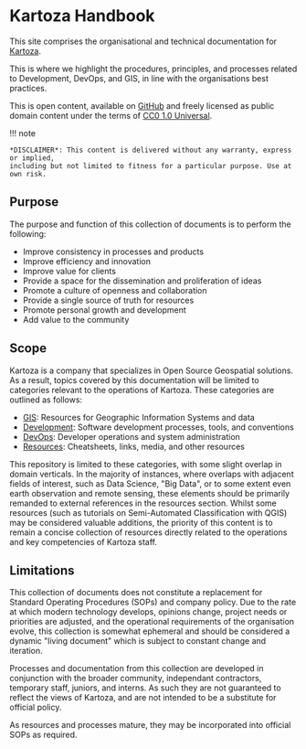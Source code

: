 # Kartoza Handbook

This site comprises the organisational and technical documentation for [Kartoza](https://kartoza.com).

This is where we highlight the procedures, principles, and processes related to Development, DevOps, and GIS, in line with the organisations best practices.

This is open content, available on [GitHub](https://github.com/kartoza/docs) and freely licensed as public domain content under the terms of [CC0 1.0 Universal](https://github.com/kartoza/docs/blob/main/LICENSE).

!!! note

    *DISCLAIMER*: This content is delivered without any warranty, express or implied,
    including but not limited to fitness for a particular purpose. Use at own risk.

## Purpose

The purpose and function of this collection of documents is to perform the following:

- Improve consistency in processes and products
- Improve efficiency and innovation
- Improve value for clients
- Provide a space for the dissemination and proliferation of ideas
- Promote a culture of openness and collaboration
- Provide a single source of truth for resources
- Promote personal growth and development
- Add value to the community

## Scope

Kartoza is a company that specializes in Open Source Geospatial solutions. As a result, topics covered by this documentation will be limited to categories relevant to the operations of Kartoza. These categories are outlined as follows:

- [GIS](/gis): Resources for Geographic Information Systems and data
- [Development](/development): Software development processes, tools, and conventions
- [DevOps](/devops): Developer operations and system administration
- [Resources](/library): Cheatsheets, links, media, and other resources

This repository is limited to these categories, with some slight overlap in domain verticals. In the majority of instances, where overlaps with adjacent fields of interest, such as Data Science, "Big Data", or to some extent even earth observation and remote sensing, these elements should be primarily remanded to external references in the resources section. Whilst some resources (such as tutorials on Semi-Automated Classification with QGIS) may be considered valuable additions, the priority of this content is to remain a concise collection of resources directly related to the operations and key competencies of Kartoza staff.

## Limitations

This collection of documents does not constitute a replacement for Standard Operating Procedures (SOPs) and company policy. Due to the rate at which modern technology develops, opinions change, project needs or priorities are adjusted, and the operational requirements of the organisation evolve, this collection is somewhat ephemeral and should be considered a dynamic "living document" which is subject to constant change and iteration.

Processes and documentation from this collection are developed in conjunction with the broader community, independant contractors, temporary staff, juniors, and interns. As such they are not guaranteed to reflect the views of Kartoza, and are not intended to be a substitute for official policy.

As resources and processes mature, they may be incorporated into official SOPs as required.
